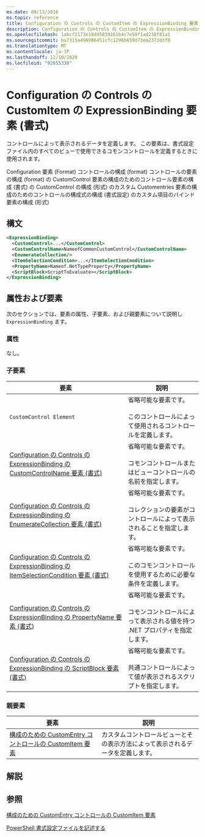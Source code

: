 ```yaml
---
ms.date: 09/13/2016
ms.topic: reference
title: Configuration の Controls の CustomItem の ExpressionBinding 要素 (書式)
description: Configuration の Controls の CustomItem の ExpressionBinding 要素 (書式)
ms.openlocfilehash: 1abcf2173e18d45839161b4c7e59f1ad238f81a1
ms.sourcegitcommit: ba7315a496986451cfc1296b659d73ea2373d3f0
ms.translationtype: MT
ms.contentlocale: ja-JP
ms.lasthandoff: 12/10/2020
ms.locfileid: "92655338"
---
```

# <a name="expressionbinding-element-for-customitem-for-controls-for-configuration-format"></a>Configuration の Controls の CustomItem の ExpressionBinding 要素 (書式)

コントロールによって表示されるデータを定義します。 この要素は、書式設定ファイル内のすべてのビューで使用できるコモンコントロールを定義するときに使用されます。

Configuration 要素 (Format) コントロールの構成 (format) コントロールの要素の構成 (format) の CustomControl 要素の構成のためのコントロール要素の構成 (書式) の CustomControl の構成 (形式) のカスタム Customentries 要素の構成のためのコントロールの構成式の構成 (書式設定) のカスタム項目のバインド要素の構成 (形式)

## <a name="syntax"></a>構文

```xml
<ExpressionBinding>
  <CustomControl>...</CustomControl>
  <CustomControlName>NameofCommonCustomControl</CustomControlName>
  <EnumerateCollection/>
  <ItemSelectionCondition>...</ItemSelectionCondition>
  <PropertyName>Nameof.NetTypeProperty</PropertyName>
  <ScriptBlock>ScriptToEvaluate></ScriptBlock>
</ExpressionBinding>
```

## <a name="attributes-and-elements"></a>属性および要素

次のセクションでは、要素の属性、子要素、および親要素について説明し `ExpressionBinding` ます。

### <a name="attributes"></a>属性

なし。

### <a name="child-elements"></a>子要素

|要素|説明|
|-------------|-----------------|
|`CustomControl Element`|省略可能な要素です。<br /><br /> このコントロールによって使用されるコントロールを定義します。|
|[Configuration の Controls の ExpressionBinding の CustomControlName 要素 (書式)](./customcontrolname-element-for-expressionbinding-for-controls-for-configuration-format.md)|省略可能な要素です。<br /><br /> コモンコントロールまたはビューコントロールの名前を指定します。|
|[Configuration の Controls の ExpressionBinding の EnumerateCollection 要素 (書式)](./enumeratecollection-element-for-expressionbinding-for-controls-for-configuration-format.md)|省略可能な要素です。<br /><br /> コレクションの要素がコントロールによって表示されることを指定します。|
|[Configuration の Controls の ExpressionBinding の ItemSelectionCondition 要素 (書式)](./itemselectioncondition-element-for-expressionbinding-for-controls-for-configuration-format.md)|省略可能な要素です。<br /><br /> このコモンコントロールを使用するために必要な条件を定義します。|
|[Configuration の Controls の ExpressionBinding の PropertyName 要素 (書式)](./propertyname-element-for-expressionbinding-for-controls-for-configuration-format.md)|省略可能な要素です。<br /><br /> コモンコントロールによって表示される値を持つ .NET プロパティを指定します。|
|[Configuration の Controls の ExpressionBinding の ScriptBlock 要素 (書式)](./scriptblock-element-for-expressionbinding-for-controls-for-configuration-format.md)|省略可能な要素です。<br /><br /> 共通コントロールによって値が表示されるスクリプトを指定します。|

### <a name="parent-elements"></a>親要素

|要素|説明|
|-------------|-----------------|
|[構成のための CustomEntry コントロールの CustomItem 要素](./customitem-element-for-customentry-for-controls-for-configuration-format.md)|カスタムコントロールビューとその表示方法によって表示されるデータを定義します。|

## <a name="remarks"></a>解説

## <a name="see-also"></a>参照

[構成のための CustomEntry コントロールの CustomItem 要素](./customitem-element-for-customentry-for-controls-for-configuration-format.md)

[PowerShell 書式設定ファイルを記述する](./writing-a-powershell-formatting-file.md)
